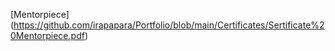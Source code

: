 [Mentorpiece] (https://github.com/irapapara/Portfolio/blob/main/Certificates/Sertificate%20Mentorpiece.pdf)
